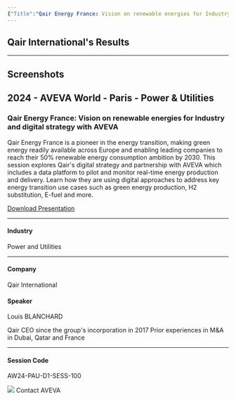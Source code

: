 ```yaml
---
{"Title":"Qair Energy France: Vision on renewable energies for Industry and digital strategy with AVEVA","Year":"2024","Industry":"Power and Utilities","URL":"https://www.aveva.com/en/perspectives/presentations/2024/qair-energy-france--vision-on-renewable-energies-for-industry-and-digital-strategy-with-aveva/","PDF":"https://cdn.mediavalet.com/eunl/content/5grQ1lgCgUOct1EYbPq6_g/0S6lWW_ip0yipzMLBhRLwQ/Original/Qair%20Energy%20France%3A%20Vision%20on%20renewable%20energies%20for%20Industry%20and%20digital%20strategy%20with%20AVEVA.pdf","Company":"Qair International","Keywords":["Energy Transition"],"dg-publish":true,"permalink":"/aveva/customer-stories/2024/2024-qair-energy-france-vision-on-renewable-energies-for-industry-and-digital-strategy-with-aveva/","dgPassFrontmatter":true}
---
```


## Qair International's Results

---
## Screenshots

## 2024 - AVEVA World - Paris - Power & Utilities

### Qair Energy France: Vision on renewable energies for Industry and digital strategy with AVEVA

Qair Energy France is a pioneer in the energy transition, making green energy readily available across Europe and enabling leading companies to reach their 50% renewable energy consumption ambition by 2030. This session explores Qair's digital strategy and partnership with AVEVA which includes a data platform to pilot and monitor real-time energy production and delivery. Learn how they are using digital approaches to address key energy transition use cases such as green energy production, H2 substitution, E-fuel and more.

[Download Presentation](https://cdn.mediavalet.com/eunl/content/5grQ1lgCgUOct1EYbPq6_g/0S6lWW_ip0yipzMLBhRLwQ/Original/Qair%20Energy%20France%3A%20Vision%20on%20renewable%20energies%20for%20Industry%20and%20digital%20strategy%20with%20AVEVA.pdf)

---

#### Industry

Power and Utilities

---

#### Company

Qair International

#### Speaker

Louis BLANCHARD

Qair CEO since the group's incorporation in 2017 Prior experiences in M&A in Dubai, Qatar and France

---

#### Session Code

AW24-PAU-D1-SESS-100

![](https://www.aveva.com/content/dam/aveva/images/icons/contact/ContactAVEVA.svg) Contact AVEVA